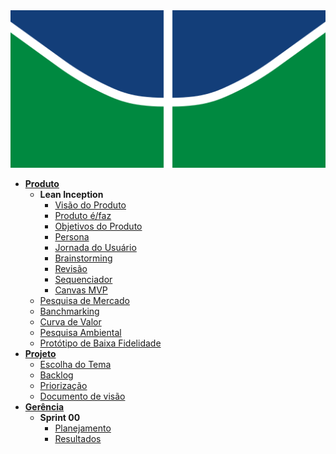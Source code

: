 <img src="assets/img/logoUnB.png" alt="Logo da UNB" />

- [**Produto**](_docs/produto/README.md)
  - **Lean Inception**
    - [Visão do Produto](_docs/produto/visao_produto.md)
    - [Produto é/faz](_docs/produto/produto_e.md)
    - [Objetivos do Produto](_docs/produto/objetivo_produto.md)
    - [Persona](_docs/produto/persona.md)
    - [Jornada do Usuário](_docs/produto/jornada.md)
    - [Brainstorming](_docs/produto/brainstorming.md)
    - [Revisão](_docs/produto/revisao.md)
    - [Sequenciador](_docs/produto/sequenciador.md)
    - [Canvas MVP](_docs/produto/canvas.md)
  - [Pesquisa de Mercado](_docs/produto/pesquisa_mercado.md)
  - [Banchmarking](_docs/produto/benchmarking.md)
  - [Curva de Valor](_docs/produto/curva_valor.md)
  - [Pesquisa Ambiental](_docs/produto/pesquisa_ambiental.md)
  - [Protótipo de Baixa Fidelidade](_docs/produto/prototipo_baixa_fidelidade.md)
- [**Projeto**](_docs/projeto/README.md)
  - [Escolha do Tema](_docs/projeto/themes_vote.md)
  - [Backlog](_docs/projeto/backlog.md)
  - [Priorização](_docs/projeto/priorizacao.md)
  - [Documento de visão](_docs/projeto/documento_visao.md)
- [**Gerência**](_docs/gerência/README.md)
  - **Sprint 00**
    - [Planejamento](_docs/gerência/sprint0/plaining.md)
    - [Resultados](_docs/gerência/sprint0/results.md)
